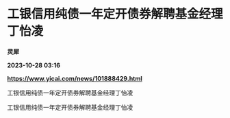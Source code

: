 # 工银信用纯债一年定开债券解聘基金经理丁怡凌
**灵犀**

**2023-10-28 03:16**

**https://www.yicai.com/news/101888429.html**

工银信用纯债一年定开债券解聘基金经理丁怡凌

工银信用纯债一年定开债券解聘基金经理丁怡凌